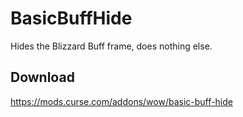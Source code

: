 # BasicBuffHide
Hides the Blizzard Buff frame, does nothing else.

## Download
https://mods.curse.com/addons/wow/basic-buff-hide